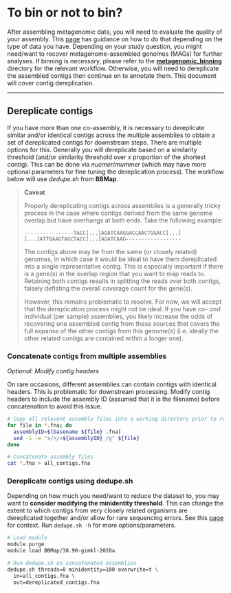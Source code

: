 # To bin or not to bin?

After assembling metagenomic data, you will need to evaluate the quality of your assembly. This [page](https://github.com/GenomicsAotearoa/metagenomics_summer_school/blob/master/materials/day1/ex5_evaluating_assemblies.md#evaluate-the-assemblies) has guidance on how to do that depending on the type of data you have. Depending on your study question, you might need/want to recover metagenome-assembled genomes (MAGs) for further analyses. If binning is necessary, please refer to the [**metagenomic_binning**](https://github.com/JSBoey/environmental_metagenomics/tree/master/metagenomic_binning) directory for the relevant workflow. Otherwise, you will need to dereplicate the assembled contigs then continue on to annotate them. This document will cover contig dereplication.

----

## Dereplicate contigs
If you have more than one co-assembly, it is necessary to dereplicate similar and/or identical contigs across the multiple assemblies to obtain a set of dereplicated contigs for downstream steps. There are multiple options for this. Generally you will dereplicate based on a similarity threshold (and/or similarity threshold over *x* proportion of the shortest contig). This can be done via *nucmer*/*mummer* (which may have more optional parameters for fine tuning the dereplication process). The workflow below will use *dedupe.sh* from **BBMap**.

> **Caveat**
>
> Properly dereplicating contigs across assemblies is a generally tricky process in the case where contigs derived from the same genome overlap but have overhangs at both ends. Take the following example:
> ```
> ----------------TACC[...]AGATCAAGGACCAACTGGACC[...]
> [...]ATTGAAGTAGCTACC[...]AGATCAAG------------------
> ```
> The contigs above may be from the same (or closely related) genomes, in which case it would be ideal to have them dereplicated into a single representative contig. This is especially important if there is a gene(s) in the overlap region that you want to map reads to. Retaining both contigs results in splitting the reads over both contigs, falsely deflating the overall coverage count for the gene(s). 
>
> However, this remains problematic to resolve. For now, we will accept that the dereplication process might not be ideal. If you have co- *and* individual (per sample) assemblies, you likely increase the odds of recovering one assembled contig from these sources that covers the full expanse of the other contigs from this genome(s) (i.e. ideally the other related contigs are contained within a longer one). 

### Concatenate contigs from multiple assemblies

*Optional: Modify contig headers*

On rare occasions, different assemblies can contain contigs with identical headers. This is problematic for downstream processing. Modify contig headers to include the assembly ID (assumed that it is the filename) before concatenation to avoid this issue.

```sh
# Copy all relevent assembly files into a working directory prior to running the lines below
for file in *.fna; do
  assemblyID=$(basename ${file} .fna)
  sed -i -e "s/>/>${assemblyID}_/g" ${file}
done

# Concatenate assembly files
cat *.fna > all_contigs.fna
```

### Dereplicate contigs using dedupe.sh
Depending on how much you need/want to reduce the dataset to, you may want to **consider modifying the minidentity threshold**. This can change the extent to which contigs from very closely related organisms are dereplicated together and/or allow for rare sequencing errors. See this [page](https://jgi.doe.gov/data-and-tools/bbtools/bb-tools-user-guide/dedupe-guide/) for context. Run `dedupe.sh -h` for more options/parameters.

```sh
# Load module
module purge
module load BBMap/38.90-gimkl-2020a

# Run dedupe.sh on concatenated assemblies
dedupe.sh threads=8 minidentity=100 overwrite=t \
  in=all_contigs.fna \
  out=dereplicated_contigs.fna
```


